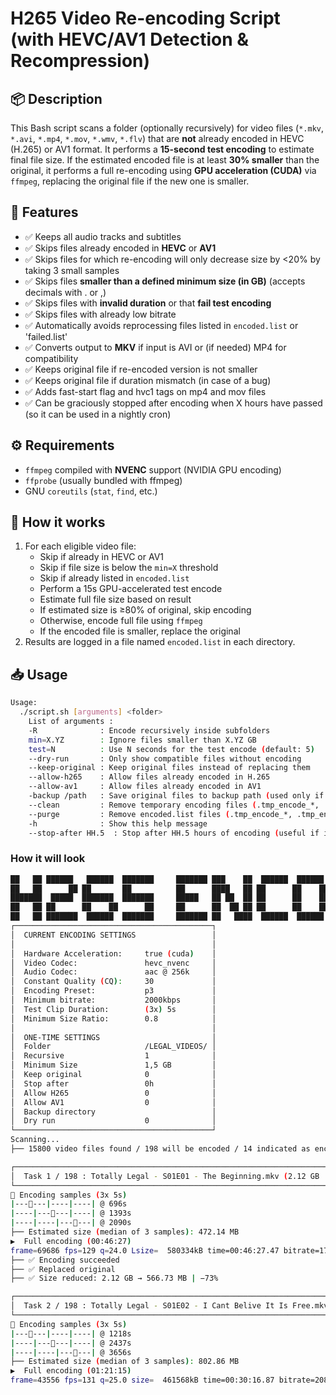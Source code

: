 # H265 Video Re-encoding Script (with HEVC/AV1 Detection & Recompression)

## 📦 Description

This Bash script scans a folder (optionally recursively) for video files (`*.mkv`, `*.avi`, `*.mp4`, `*.mov`, `*.wmv`, `*.flv`) that are **not** already encoded in HEVC (H.265) or AV1 format. It performs a **15-second test encoding** to estimate final file size. If the estimated encoded file is at least **30% smaller** than the original, it performs a full re-encoding using **GPU acceleration (CUDA)** via `ffmpeg`, replacing the original file if the new one is smaller.

## 🎯 Features

- ✅ Keeps all audio tracks and subtitles
- ✅ Skips files already encoded in **HEVC** or **AV1**
- ✅ Skips files for which re-encoding will only decrease size by <20% by taking 3 small samples
- ✅ Skips files **smaller than a defined minimum size (in GB)** (accepts decimals with . or ,)
- ✅ Skips files with **invalid duration** or that **fail test encoding**
- ✅ Skips files with already low bitrate
- ✅ Automatically avoids reprocessing files listed in `encoded.list` or 'failed.list'
- ✅ Converts output to **MKV** if input is AVI or (if needed) MP4 for compatibility
- ✅ Keeps original file if re-encoded version is not smaller
- ✅ Keeps original file if duration mismatch (in case of a bug)
- ✅ Adds fast-start flag and hvc1 tags on mp4 and mov files
- ✅ Can be graciously stopped after encoding when X hours have passed (so it can be used in a nightly cron)


## ⚙️ Requirements

- `ffmpeg` compiled with **NVENC** support (NVIDIA GPU encoding)
- `ffprobe` (usually bundled with ffmpeg)
- GNU `coreutils` (`stat`, `find`, etc.)

## 🧪 How it works

1. For each eligible video file:
   - Skip if already in HEVC or AV1
   - Skip if file size is below the `min=X` threshold
   - Skip if already listed in `encoded.list`
   - Perform a 15s GPU-accelerated test encode
   - Estimate full file size based on result
   - If estimated size is ≥80% of original, skip encoding
   - Otherwise, encode full file using `ffmpeg`
   - If the encoded file is smaller, replace the original
2. Results are logged in a file named `encoded.list` in each directory.

## 📥 Usage

```bash
Usage:
  ./script.sh [arguments] <folder>
    List of arguments :
    -R              : Encode recursively inside subfolders
    min=X.YZ        : Ignore files smaller than X.YZ GB
    test=N          : Use N seconds for the test encode (default: 5)
    --dry-run       : Only show compatible files without encoding
    --keep-original : Keep original files instead of replacing them
    --allow-h265    : Allow files already encoded in H.265
    --allow-av1     : Allow files already encoded in AV1
    -backup /path   : Save original files to backup path (used only if not using --keep-original)
    --clean         : Remove temporary encoding files (.tmp_encode_*, .tmp_encode_test_*) from the folder(s, if combined with -R) 
    --purge         : Remove encoded.list files (.tmp_encode_*, .tmp_encode_test_*) from the folder(s, if combined with -R) 
    -h              : Show this help message
    --stop-after HH.5  : Stop after HH.5 hours of encoding (useful if in cron)

```
### How it will look

```bash
██   ██ ██████   ██████  ███████     ███████ ███    ██  ██████  ██████  ██████  ███████ ██████  
██   ██      ██ ██       ██          ██      ████   ██ ██      ██    ██ ██   ██ ██      ██   ██ 
███████  █████  ███████  ███████     █████   ██ ██  ██ ██      ██    ██ ██   ██ █████   ██████  
██   ██ ██      ██    ██      ██     ██      ██  ██ ██ ██      ██    ██ ██   ██ ██      ██   ██ 
██   ██ ███████  ██████  ███████     ███████ ██   ████  ██████  ██████  ██████  ███████ ██   ██
┌────────────────────────────────────────────┐
│  CURRENT ENCODING SETTINGS                 │
│                                            │
│  Hardware Acceleration:     true (cuda)    │
│  Video Codec:               hevc_nvenc     │
│  Audio Codec:               aac @ 256k     │
│  Constant Quality (CQ):     30             │
│  Encoding Preset:           p3             │
│  Minimum bitrate:           2000kbps       │
│  Test Clip Duration:        (3x) 5s        │
│  Minimum Size Ratio:        0.8            │
│                                            │
│  ONE-TIME SETTINGS                         │
│  Folder                     /LEGAL_VIDEOS/ │
│  Recursive                  1              │
│  Minimum Size               1,5 GB         │
│  Keep original              0              │
│  Stop after                 0h             │
│  Allow H265                 0              │
│  Allow AV1                  0              │
│  Backup directory                          │
│  Dry run                    0              │
└────────────────────────────────────────────┘
Scanning...
├── 15800 video files found / 198 will be encoded / 14 indicated as encoded / 0 indicated as failed

┌──────────────────────────────────────────────────────────────────────────────────────────────┐
│  Task 1 / 198 : Totally Legal - S01E01 - The Beginning.mkv (2.12 GB | 00:46:27)              │
└──────────────────────────────────────────────────────────────────────────────────────────────┘
 Encoding samples (3x 5s)
|------|----|----| @ 696s
|----|------|----| @ 1393s
|----|----|------| @ 2090s
├── Estimated size (median of 3 samples): 472.14 MB
▶️  Full encoding (00:46:27)
frame=69686 fps=129 q=24.0 Lsize=  580334kB time=00:46:27.47 bitrate=1705.5kbits/s speed=5.15x    
├── ✅ Encoding succeeded
├── ✅ Replaced original
├── ✅ Size reduced: 2.12 GB → 566.73 MB | −73%

┌───────────────────────────────────────────────────────────────────────────────────────────────────┐
│  Task 2 / 198 : Totally Legal - S01E02 - I Cant Belive It Is Free.mkv (1.56 GB | 01:21:15)        │
└───────────────────────────────────────────────────────────────────────────────────────────────────┘
 Encoding samples (3x 5s)
|------|----|----| @ 1218s
|----|------|----| @ 2437s
|----|----|------| @ 3656s
├── Estimated size (median of 3 samples): 802.86 MB
▶️  Full encoding (01:21:15)
frame=43556 fps=131 q=25.0 size=  461568kB time=00:30:16.87 bitrate=2081.1kbits/s speed=5.47x 
```
